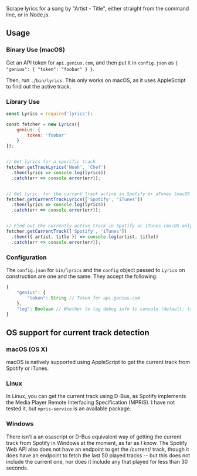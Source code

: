 Scrape lyrics for a song by "Artist - Title", either straight from the command
line, or in Node.js.

## Usage
### Binary Use (macOS)
Get an API token for `api.genius.com`, and then put it in `config.json` as
`{ "genius": { "token": "foobar" } }`.

Then, run `./bin/lyrics`. This only works on macOS, as it uses AppleScript to
find out the active track.

### Library Use
```javascript
const Lyrics = require('lyrics');

const fetcher = new Lyrics({
    genius: {
        token: 'foobar'
    }
});


// Get lyrics for a specific track
fetcher.getTrackLyrics('Noah', 'Chef')
  .then(lyrics => console.log(lyrics))
  .catch(err => console.error(err));


// Get lyric. for the current track active in Spotify or aTunes (macOS only)
fetcher.getCurrentTrackLyrics(['Spotify', 'iTunes'])
  .then(lyrics => console.log(lyrics))
  .catch(err => console.error(err));


// Find out the currently active track in Spotify or iTunes (macOS only)
fetcher.getCurrentTrack(['Spotify', 'iTunes'])
  .then(({ artist, title }) => console.log(artist, title))
  .catch(err => console.error(err));
```

### Configuration
The `config.json` for `bin/lyrics` and the `config` object passed to `Lyrics`
on construction are one and the same. They accept the following:

```javascript
{
    "genius": {
        "token": String // Token for api.genius.com
    },
    "log": Boolean // Whether to log debug info to console (default: true)
}
```

## OS support for current track detection
### macOS (OS X)
macOS is natively supported using AppleScript to get the current track from
Spotify or iTunes.

### Linux
In Linux, you can get the current track using D-Bus, as Spotify implements the 
Media Player Remote Interfacing Specification (MPRIS). I have not tested it,
but `mpris-service` is an available package.

### Windows
There isn't a an osascript or D-Bus equivalent way of getting the current track
from Spotify in Windows at the moment, as far as I know. The Spotify Web API
also does not have an endpoint to get the /current/ track, though it does have
an endpoint to fetch the last 50 played tracks -- but this does not include the
current one, nor does it include any that played for less than 30 seconds.
